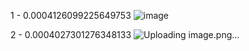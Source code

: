 1 - 0.0004126099225649753
![image](https://github.com/user-attachments/assets/a0568148-aa51-4173-89ce-50c2052a2877)

2 - 0.0004027301276348133
![Uploading image.png…]()
